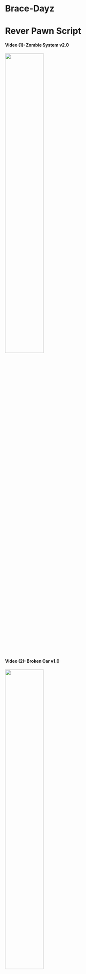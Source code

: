 # Brace-Dayz
# Rever Pawn Script

#### Video (1): Zombie System v2.0

[<img src="https://i.ytimg.com/vi/_2l2DUKrX1I/hqdefault.jpg?sqp=-oaymwE2CNACELwBSFXyq4qpAygIARUAAIhCGAFwAcABBvABAfgB_gmAAtAFigIMCAAQARg2IGUoXDAP&rs=AOn4CLAbp3p38WWbe8Jqh8i7RaBHRpAzxw" width="50%">](https://www.youtube.com/watch?v=_2l2DUKrX1I "Zombie System v2.0")

#### Video (2): Broken Car v1.0

[<img src="https://i.ytimg.com/vi/Feu_Nm9G5X8/hqdefault.jpg?sqp=-oaymwE2CNACELwBSFXyq4qpAygIARUAAIhCGAFwAcABBvABAfgB_gmAAtAFigIMCAAQARg2IGUoXDAP&rs=AOn4CLAbp3p38WWbe8Jqh8i7RaBHRpAzxw" width="50%">](https://www.youtube.com/watch?v=Feu_Nm9G5X8 "Broken Car v1.0")

#### Video (3): Inventory System v1.0

[<img src="https://i.ytimg.com/vi/-sxiF6e54pU/hqdefault.jpg?sqp=-oaymwE2CNACELwBSFXyq4qpAygIARUAAIhCGAFwAcABBvABAfgB_gmAAtAFigIMCAAQARg2IGUoXDAP&rs=AOn4CLAbp3p38WWbe8Jqh8i7RaBHRpAzxw" width="50%">](https://www.youtube.com/watch?v=-sxiF6e54pU "Inventory System v1.0")

#### Video (3): Item Loot System v1.0

[<img src="https://i.ytimg.com/vi/Z6oJ5Lzz6JU/hqdefault.jpg?sqp=-oaymwE2CNACELwBSFXyq4qpAygIARUAAIhCGAFwAcABBvABAfgB_gmAAtAFigIMCAAQARg2IGUoXDAP&rs=AOn4CLAbp3p38WWbe8Jqh8i7RaBHRpAzxw" width="50%">](https://www.youtube.com/watch?v=Z6oJ5Lzz6JU "Item Loot System v1.0")
